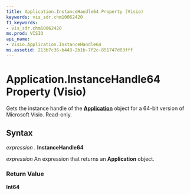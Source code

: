 ```yaml
---
title: Application.InstanceHandle64 Property (Visio)
keywords: vis_sdr.chm10062420
f1_keywords:
- vis_sdr.chm10062420
ms.prod: VISIO
api_name:
- Visio.Application.InstanceHandle64
ms.assetid: 213b7c36-b443-2b1b-7f2c-851747d03fff
---
```



# Application.InstanceHandle64 Property (Visio)

Gets the instance handle of the  **[Application](application-object-visio.md)** object for a 64-bit version of Microsoft Visio. Read-only.


## Syntax

 _expression_ . **InstanceHandle64**

 _expression_ An expression that returns an **Application** object.


### Return Value

 **Int64**


